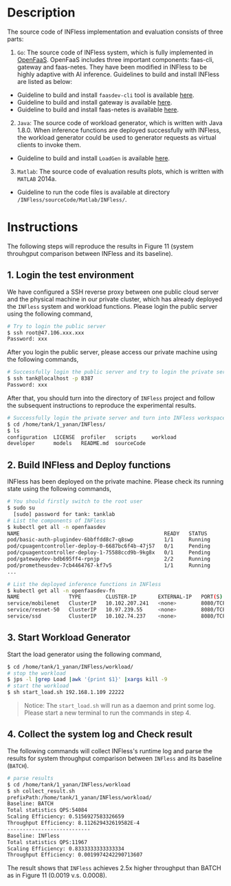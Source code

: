 # Description  
The source code of INFless implementation and evaluation consists of three parts:  

1. `Go`: The source code of INFless system, which is fully implemented in [OpenFaaS](https://docs.openfaas.com/deployment/kubernetes/). OpenFaaS includes three important components: faas-cli, gateway and faas-netes. They have been modified in INFless to be highly adaptive with AI inference. Guidelines to build and install INFless are listed as below:
- Guideline to build and install `faasdev-cli` tool is available  [here](https://github.com/TankLabTJU/INFless/tree/main/sourceCode/Go/src/github.com/openfaas/faas-cli/README.md). 
- Guideline to build and install gateway is available  [here](https://github.com/TankLabTJU/INFless/tree/main/sourceCode/Go/src/github.com/openfaas/faas/gateway/README.md). 
- Guideline to build and install faas-netes is available  [here](https://github.com/TankLabTJU/INFless/tree/main/sourceCode/Go/src/github.com/openfaas/faas-netes/README.md). 
2. `Java`: The source code of workload generator, which is written with Java 1.8.0. When inference functions are deployed successfully with INFless, the workload generator could be used to generator requests as virtual clients to invoke them.
- Guideline to build and install `LoadGen` is available [here](https://github.com/TankLabTJU/INFless/tree/main/sourceCode/Java/LoadGen).
3. `Matlab`: The source code of evaluation results plots, which is written with `MATLAB` 2014a.  
- Guideline to run the code files is available at directory `/INFless/sourceCode/Matlab/INFless/`.


# Instructions
The following steps will reproduce the results in Figure 11 (system throuhgput comparison between INFless and its baseline).
## 1. Login the test environment
We have configured a SSH reverse proxy between one public cloud server and the physical machine in our private cluster, which has already deployed the `INFless` system and workload functions. Please login the public server using the following command,
```bash
# Try to login the public server
$ ssh root@47.106.xxx.xxx
Password: xxx
```
After you login the public server, please access our private machine using the following commands,

```bash
# Successfully login the public server and try to login the private server
$ ssh tank@localhost -p 8387
Password: xxx
```
After that, you should turn into the directory of `INFless` project and follow the subsequent instructions to reproduce the experimental results.
```bash
# Successfully login the private server and turn into INFless workspace
$ cd /home/tank/1_yanan/INFless/ 
$ ls
configuration  LICENSE  profiler   scripts     workload
developer      models   README.md  sourceCode
```

## 2. Build INFless and Deploy functions
INFless has been deployed on the private machine. Please check its running state using the following commands,
```bash
# You should firstly switch to the root user
$ sudo su
  [sudo] password for tank: tanklab
# List the components of INFless
$ kubectl get all -n openfaasdev 
NAME                                               READY   STATUS             RESTARTS   AGE
pod/basic-auth-plugindev-6bbffdd8c7-q8swp          1/1     Running            0          13h
pod/cpuagentcontroller-deploy-0-6687bc6f4b-47j57   0/1     Pending            0          13h
pod/cpuagentcontroller-deploy-1-75588ccd9b-9kg8x   0/1     Pending            0          13h
pod/gatewaydev-bdb695ff4-rpnjp                     2/2     Running            0          13h
pod/prometheusdev-7cb4464767-kf7v5                 1/1     Running            0          13h
...

# List the deployed inference functions in INFless
$ kubectl get all -n openfaasdev-fn
NAME                TYPE        CLUSTER-IP       EXTERNAL-IP   PORT(S)    AGE
service/mobilenet   ClusterIP   10.102.207.241   <none>        8080/TCP   2m5s
service/resnet-50   ClusterIP   10.97.239.55     <none>        8080/TCP   2m17s
service/ssd         ClusterIP   10.102.74.237    <none>        8080/TCP   2m11s
```
  
## 3. Start Workload Generator
Start the load generator using the following command,

```bash
$ cd /home/tank/1_yanan/INFless/workload/
# stop the workload 
$ jps -l |grep Load |awk '{print $1}' |xargs kill -9
# start the workload
$ sh start_load.sh 192.168.1.109 22222
```
> Notice: The `start_load.sh` will run as a daemon and print some log. Please start a new terminal to run the commands in step 4.

## 4. Collect the system log and Check result

The following commands will collect INFless's runtime log and parse the results for system throughput comparison between `INFless` and its baseline (`BATCH`). 
```bash
# parse results 
$ cd /home/tank/1_yanan/INFless/workload
$ sh collect_result.sh
prefixPath:/home/tank/1_yanan/INFless/workload/
Baseline: BATCH
Total statistics QPS:54084
Scaling Efficiency: 0.5156927583326659
Throughput Efficiency: 8.112629432619582E-4
---------------------------
Baseline: INFless
Total statistics QPS:11967
Scaling Efficiency: 0.8333333333333334
Throughput Efficiency: 0.0019974242290713607
```

The result shows that `INFless` achieves 2.5x higher throughput than BATCH as in Figure 11 (0.0019 v.s. 0.0008).